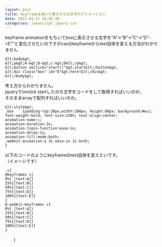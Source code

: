 ```yaml
---
layout: post
title: keyframeを用いて表示させる文字のアニメーション
date: 2015-04-21 16:45:10
categories: javascript jquery css
---
```

<p>keyframe animationをもちいてboxに表示させる文字を”A”→”B”→”C”→”D”->E""と変化させたいのですがcssのkeyframeからtext自体を変える方法がわかりません</p>

```
&lt;body&gt;
&lt;p&gt;A-&gt;B-&gt;c-&gt;D&lt;/p&gt;
&lt;button onclick="start()"&gt;start&lt;/button&gt;
&lt;div class="box" id="b"&gt;here!&lt;/div&gt;
&lt;/body&gt;
```

<p>考え方からわかりません。<br>
jqueryでonclick startしたのち文字をコードをして取得すればいいのか、<br>
そのままarrayで配列すればいいのか。</p>

```
&lt;style&gt;
.box    {padding-top:30px;width:200px; height:80px; background:#ecc; font-weight:bold; font-size:250%; text-align:center;
animation-name:c;
animation-duration:3s;
animation-timin-function:ease-in;
animation-delay:1s;
animation-fill-mode:both;
-webkit-animation:a 3s ease-in 1s both;
}
```

<p>以下のコードのようにkeyframeのtext自体を変えたいです。<br>
（イメージです）</p>

```
.c{
@keyframes c{
0%{ [text:A]}
25%{[text:B]}
50%{[text:C]}
75%{[text:D]}
100%{[text:E]}
}
@-webkit-keyframes c{
0%{ [text:A]}
25%{[text:B]}
50%{[text:C]}
75%{[text:D]}
100%{[text:E]}
}   
```

<p>　　}<br>
　　</p>
